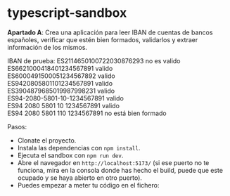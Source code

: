 # typescript-sandbox

**Apartado A**: Crea una aplicación para leer IBAN de cuentas de bancos españoles, verificar que estén bien formados, validarlos y extraer información de los mismos.

IBAN de prueba:
ES2114650100722030876293 no es valido  
 ES6621000418401234567891 valido  
 ES6000491500051234567892 valido  
 ES9420805801101234567891 valido  
 ES3904879685019987998231 valido  
 ES94-2080-5801-10-1234567891 valido  
 ES94 2080 5801 10 1234567891 valido  
 ES94 2080 5801 110 1234567891 no está bien formado

Pasos:

- Clonate el proyecto.
- Instala las dependencias con `npm install`.
- Ejecuta el sandbox con `npm run dev`.
- Abre el navegador en `http://localhost:5173/` (si ese puerto no te funciona, mira en la consola donde has hecho el build, puede que este ocupado y se haya abierto en otro puerto).
- Puedes empezar a meter tu código en el fichero:
